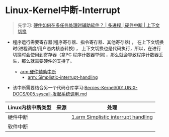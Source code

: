 # Linux-Kernel中断-Interrupt
> 先学习: [硬件如何在多任务处理时辅助软件？ | 多进程 | 硬件中断 | 上下文切换](../../010.LESSONS/28434237523-1-16.mp4)

+ 程序运行需要寄存器(程序寄存器、指令寄存器、其他寄存器) ， 在上下文切换时(进程调度/用户态内核态转换) ， 上下文切换也是代码执行，所以，在进行切换时会使用到寄存器（拿PC 程序计数器举例），那么就会导致程序计数器丢失，那么就需要硬件的支持了。
  - [arm:硬件辅助中断](../999.REFS/DEN0013D_cortex_a_series_PG.pdf)
     + [arm: Simplistic-interrupt-handling](https://developer.arm.com/documentation/den0013/d/Interrupt-Handling/External-interrupt-requests/Simplistic-interrupt-handling?lang=en)

+ 该中断需要结合另一个代码仓库学习:[Berries-Kernel/001.UNIX-DOCS/005.syscall-发起系统调用.md](https://github.com/Berries-Wang/Berries-Kernel/blob/master/001.UNIX-DOCS/005.syscall-%E5%8F%91%E8%B5%B7%E7%B3%BB%E7%BB%9F%E8%B0%83%E7%94%A8.md)

|Linux内核中断类型|来源|处理|
|-|-|-|
|硬件中断||[1.arm Simplistic interrupt handling](../999.REFS/ARM%20Cortex-A%20(ARMv7-A)%20Series%20Programmer's%20Guide.pdf)|
|软件中断|||